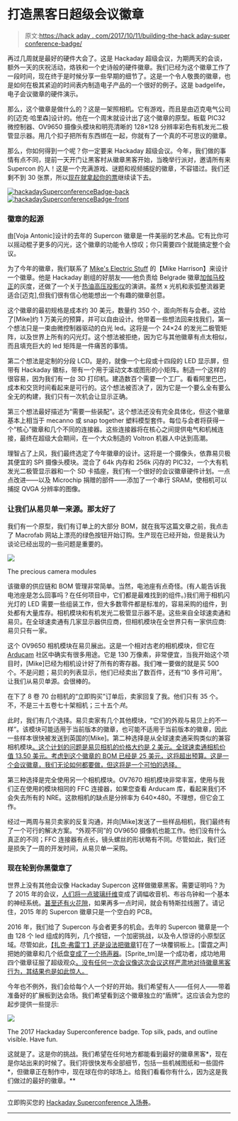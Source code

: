 # 打造黑客日超级会议徽章

> 原文:[https://hack aday . com/2017/10/11/building-the-hack aday-super conference-badge/](https://hackaday.com/2017/10/11/building-the-hackaday-superconference-badge/)

再过几周就是最好的硬件大会了。这是 Hackaday 超级会议，为期两天的会谈，额外一天的庆祝活动，烙铁和一个史诗般的硬件徽章。我们已经为这个徽章工作了一段时间，现在终于是时候分享一些早期的细节了。这是一个令人敬畏的徽章，也是如何在极其紧迫的时间表内制造电子产品的一个很好的例子。这是 badgelife，电子会议徽章的硬件演示。

那么，这个徽章是做什么的？这是一架照相机。它有游戏，而且是由迈克电气公司的[迈克·哈里森]设计的。他在一个周末就设计出了这个徽章的原型。板载 PIC32 微控制器、OV9650 摄像头模块和明亮清晰的 128×128 分辨率彩色有机发光二极管显示器。用几个扣子把所有东西绑在一起，你就有了一个真的不可思议的徽章。

那么，你如何得到一个呢？你一定要来 Hackaday 超级会议。今年，我们做的事情有点不同，提前一天开门让黑客村从徽章黑客开始，当晚举行派对，邀请所有来 Supercon 的人！这是一个充满游戏、谜题和视频捕捉的徽章，不容错过。我们还剩不到 30 张票，所以[现在就拿起你的票](https://supercon2017.eventbrite.com/?aff=hadcom1011)继续读下去。

 [![hackadaySuperconferenceBadge-back](../Images/7aac155a37d47cebe6f79aa47cdd3070.png "hackadaySuperconferenceBadge-back")](https://i0.wp.com/hackaday.com/wp-content/uploads/2017/10/hackadaysuperconferencebadge-back.jpg?ssl=1)  [![hackadaySuperconferenceBadge-front](../Images/26aff65c2c2dd615cf6c450553d7b696.png "hackadaySuperconferenceBadge-front")](https://i0.wp.com/hackaday.com/wp-content/uploads/2017/10/hackadaysuperconferencebadge-front.jpg?ssl=1) 

### 徽章的起源

由[Voja Antonic]设计的去年的 Supercon 徽章是一件美丽的艺术品。它有比你可以摇动棍子更多的闪光，这个徽章的功能令人惊叹；你只需要四个就能搞定整个会议。

为了今年的徽章，我们联系了 [Mike's Electric Stuff](https://www.youtube.com/user/mikeselectricstuff) 的【Mike Harrison】来设计一个徽章。他是 Hackaday 剧组的好朋友——他负责给 Belgrade 徽章[加伽马校正](https://hackaday.com/2016/04/15/128-leds-5-buttons-ir-comm-and-a-few-hours-what-could-you-create/)的灰度，还做了一个关于[热油高压投影仪](https://hackaday.com/2016/04/19/mike-harrison-exposes-hot-oil-and-high-voltage-of-ancient-live-projector/)的演讲。虽然 x 光机和汞弧整流器更适合[迈克],但我们很有信心他能想出一个有趣的徽章创意。

这个徽章的最初规格是成本约 30 美元，数量约 350 个，面向所有与会者。这给了[Mike]约 1 万美元的预算，并可以自由设计。他带着一些想法回来找我们，第一个想法只是一束由微控制器驱动的白光 led。这将是一个 24×24 的发光二极管矩阵，以及世界上所有的闪光灯。这个想法被拒绝，因为它与其他徽章有点太相似，而且填充巨大的 led 矩阵是一件痛苦的事情。

第二个想法是定制的分段 LCD。是的，就像一个七段或十四段的 LED 显示屏，但带有 Hackaday 徽标，带有一个用于滚动文本或图形的小矩阵。制造一个这样的很容易，因为我们有一台 3D 打印机。建造数百个需要一个工厂。看看阿里巴巴，成本和交货时间看起来是可行的。这个想法被否决了，因为它是一个要么全有要么全无的构建，我们只有一次机会让显示正确。

第三个想法最好描述为“需要一些装配”。这个想法还没有完全具体化，但这个徽章基本上相当于 mecanno 或 snap together 塑料模型套件。每位与会者将获得一个“核心”徽章和几个不同的连接器。这些连接器将在核心之间提供电气和机械连接，最终在超级大会期间，在一个大众制造的 Voltron 机器人中达到高潮。

理智占了上风，我们最终选定了今年徽章的设计。这将是一个摄像头，依靠易贝极其便宜的 SPI 摄像头模块。混合了 64k 内存和 256k 闪存的 PIC32，一个大有机发光二极管显示器和一个 SD 卡插座，我们有一个很好的会议徽章硬件计划。一点点改进——以及 Microchip 捐赠的部件——添加了一个串行 SRAM，使相机可以捕捉 QVGA 分辨率的图像。

### 让我们从易贝单一来源。那太好了

我们有一个原型，我们有订单上的大部分 BOM，就在我写这篇文章之前，我点击了 Macrofab 网站上漂亮的绿色按钮开始订购。生产现在已经开始，但是我认为谈论已经出现的一些问题是重要的。

[![](../Images/4c556a8cb05452da165c9b2dcd2a5fac.png)](https://hackaday.com/wp-content/uploads/2017/10/cameramodules.jpg)

The precious camera modules

该徽章的供应链和 BOM 管理非常简单。当然，电池座有点奇怪。(有人能告诉我电池座是怎么回事吗？在任何项目中，它们都是最难找到的组件。)我们用于相机闪光灯的 LED 需要一些组装工作，但大多数零件都是标准的，容易采购的组件，到处都有大量库存。相机模块和有机发光二极管显示器不是。这些来自全球速卖通和易贝。在全球速卖通有几家显示器供应商，但相机模块在全世界只有一家供应商:易贝只有一家。

这个 OV9650 相机模块在易贝展出。这是一个相对古老的相机模块，但它在 [Arducam](http://www.arducam.com/) 社区中确实有很多用途。它是 130 万像素，非常便宜，当我开始这个项目时，[Mike]已经为相机设计好了所有的寄存器。我们唯一要做的就是买 500 个。不是问题；易贝的列表显示，他们已经卖出了数百件，还有“10 多件可用”。让我们从易贝单源。会很棒的。

在下了 8 卷 70 台相机的“立即购买”订单后，卖家回复了我。他们只有 35 个。不，不是三十五卷七十架相机；三十五个*共*。

此时，我们有几个选择。易贝卖家有几个其他模块，“它们的外观与易贝上的不一样”。该模块可能适用于当前版本的徽章，也可能不适用于当前版本的徽章，因此一些样本很快被发送到英国的[Mike]。第二种选择是从全球速卖通采购类似的兼容相机模块[。这个计划的问题是易贝相机的价格大约是 2 美元。全球速卖通相机价值 13.50 美元。考虑到这个徽章的 BOM 已经是 25 美元，这将超出预算。这是一个会议徽章，我们无论如何都要做，但这将是一个可怕的选择。](https://www.aliexpress.com/item/Free-shipping-OV9650-9650-1-3-million-pixels-camera-module-OV9650-camera-module-with-FPC-connector/32594782307.html)

第三种选择是完全使用另一个相机模块。OV7670 相机模块非常丰富，使用与我们正在使用的模块相同的 FFC 连接器，如果您查看 Arducam 库，看起来我们不会失去所有的 NRE。这款相机的缺点是分辨率为 640×480。不理想，但它会工作。

经过一两周与易贝卖家的反复沟通，并向[Mike]发送了一些样品相机，我们最终有了一个可行的解决方案。“外观不同”的 OV9650 摄像机也能工作。他们没有什么真正的不同；FFC 连接器有点长，镜头螺丝的形状略有不同。尽管如此，我们还是损失了一周的开发时间，从易贝单一采购。

### 现在轮到你黑徽章了

世界上没有其他会议像 Hackaday Supercon 这样做徽章黑客。需要证明吗？为了 2015 年的会议，[人们将一点玻璃纤维](https://hackaday.com/2015/11/20/the-best-conference-badge-hacking-youve-ever-seen/)变成了调幅收音机、布谷鸟钟和一个基本的神经系统。[甚至还有火花隙](https://hackaday.com/2015/12/09/the-best-badges-of-the-supercon/)，如果再多一点时间，就会有特斯拉线圈了。请记住，2015 年的 Supercon 徽章只是一个空白的 PCB。

2016 年，我们给了 Supercon 与会者更多的机会。去年的 Supercon 徽章是一个由 128 个 led 组成的阵列，几个按钮，一个加密挑战，以及令人惊讶的小原型区域。尽管如此，[【扎克·弗雷丁】还是设法把徽章](https://hackaday.com/2016/11/21/showing-off-the-badge-hacks-from-supercon/)钉在了一块覆铜板上。[雷霆之声]把她的徽章和几个纸盘[变成了一个扬声器](https://hackaday.io/project/18303-hackaday-2016-paper-plate-badge-hack)。[Sprite_tm]是一个成功者，成功地用四个徽章征服了超级观众[。没有任何一次会议像这次会议这样严肃地对待徽章黑客行为，其结果也是如此惊人。](https://www.youtube.com/watch?v=43ErQc-u9wA&t=28m52s)

今年也不例外，我们会给每个人一个好的开始。我们希望有人——任何人——带着准备好的扩展板到达会场。我们希望看到这个徽章独立的“盾牌”。这应该会为您的起步提供一些提示:

[![](../Images/0304f608e313403d98cd51a799ec090f.png)](https://hackaday.com/wp-content/uploads/2017/10/cambadge.png)

The 2017 Hackaday Superconference badge. Top silk, pads, and outline visible. Have fun.

这就是了。这是你的挑战。我们希望在任何地方都能看到最好的徽章黑客*，现在是你站出来的时候了。我们将很快发布全部细节，包括一些机械图纸和一些固件*，但徽章正在制作中，现在球在你的球场上。给我们看看你有什么，因为这是我们做过的最好的徽章。**

 *** * *

立即购买您的 [Hackaday Superconference 入场券](https://supercon2017.eventbrite.com/?aff=hadcom1011)。

* * ***